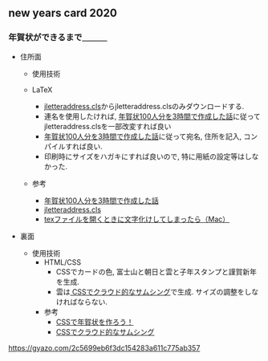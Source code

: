 ## new years card 2020

### 年賀状ができるまで＿＿＿



- 住所面

  -  使用技術

    - LaTeX

      - [jletteraddress.cls](https://github.com/ueokande/jletteraddress)からjletteraddress.clsのみダウンロードする.
      - 連名を使用したければ, [年賀状100人分を3時間で作成した話](http://okini-houkoku.hatenablog.jp/entry/2015/12/24/173358)に従ってjletteraddress.clsを一部改変すれば良い
      - [年賀状100人分を3時間で作成した話](http://okini-houkoku.hatenablog.jp/entry/2015/12/24/173358)に従って宛名, 住所を記入, コンパイルすれば良い.
      - 印刷時にサイズをハガキにすれば良いので, 特に用紙の設定等はしなかった.
      
    - 参考
    
      - [年賀状100人分を3時間で作成した話](http://okini-houkoku.hatenablog.jp/entry/2015/12/24/173358)
      - [jletteraddress.cls](https://github.com/ueokande/jletteraddress)
      - [texファイルを開くときに文字化けしてしまったら（Mac）](https://qiita.com/kashi1mochi/items/9a0a609532ff6b23e3de)
      




- 裏面
  - 使用技術
    - HTML/CSS
      - CSSでカードの色, 富士山と朝日と雲と子年スタンプと謹賀新年を生成.
      - 雲は[ CSSでクラウド的なサムシング](https://ohhiru.info/csscloud/)で生成. サイズの調整をしなければならない.
    - 参考
       - [CSSで年賀状を作ろう！](https://qiita.com/takashimelon/items/77af922bd51a04b5dfd3)
       - [ CSSでクラウド的なサムシング](https://ohhiru.info/csscloud/)





https://gyazo.com/2c5699eb6f3dc154283a611c775ab357
